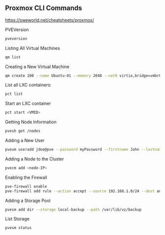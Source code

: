 ## Proxmox CLI Commands
https://sweworld.net/cheatsheets/proxmox/

PVEVersion
```sh
pveversion
```
Listing All Virtual Machines
```sh
qm list
```
Creating a New Virtual Machine
```sh
qm create 100 --name Ubuntu-01 --memory 2048 --net0 virtio,bridge=vmbr0
```
List all LXC containers:
```sh
pct list
```
Start an LXC container
```sh
pct start <VMID>
```
Getting Node Information
```sh
pvesh get /nodes
```
Adding a New User
```sh
pveum useradd jdoe@pve --password myPassword --firstname John --lastname Doe
```
Adding a Node to the Cluster
```sh
pvecm add <node-IP>
```
Enabling the Firewall
```sh
pve-firewall enable
pve-firewall add rule --action accept --source 192.168.1.0/24 --dest any --proto tcp --dport 22
```
Adding a Storage Pool
```sh
pvesm add dir --storage local-backup --path /var/lib/vz/backup
```
List Storage
```sh
pvesm status
```

